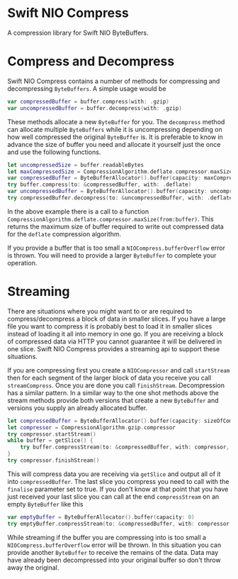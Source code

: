 # Swift NIO Compress

A compression library for Swift NIO ByteBuffers.

# Compress and Decompress
Swift NIO Compress contains a number of methods for compressing and decompressing `ByteBuffers`. A simple usage would be 
```swift
var compressedBuffer = buffer.compress(with: .gzip)
var uncompressedBuffer = buffer.decompress(with: .gzip)
```
These methods allocate a new `ByteBuffer` for you. The `decompress` method can allocate multiple `ByteBuffers` while it is uncompressing depending on how well compressed the original `ByteBuffer` is. It is preferable to know in advance the size of buffer you need and allocate it yourself just the once and use the following functions.
```swift
let uncompressedSize = buffer.readableBytes
let maxCompressedSize = CompressionAlgorithm.deflate.compressor.maxSize(from:buffer)
var compressedBuffer = ByteBufferAllocator().buffer(capacity: maxCompressedSize)
try buffer.compress(to: &compressedBuffer, with: .deflate)
var uncompressedBuffer = ByteBufferAllocator().buffer(capacity: uncompressedSize)
try compressedBuffer.decompress(to: &uncompressedBuffer, with: .deflate)
```
In the above example there is a call to a function `CompressionAlgorithm.deflate.compressor.maxSize(from:buffer)`. This returns the maximum size of buffer required to write out compressed data for the `deflate` compression algorithm.

If you provide a buffer that is too small a `NIOCompress.bufferOverflow` error is thrown. You will need to provide a larger `ByteBuffer` to complete your operation.

# Streaming
There are situations where you might want to or are required to compress/decompress a block of data in smaller slices. If you have a large file you want to compress it is probably best to load it in smaller slices instead of loading it all into memory in one go. If you are receiving a block of compressed data via HTTP you cannot guarantee it will be delivered in one slice. Swift NIO Compress provides a streaming api to support these situations. 

If you are compressing first you create a `NIOCompressor` and call `startStream` then for each segment of the larger block of data you receive you call `streamCompress`. Once you are done you call `finishStream`. Decompression has a similar pattern. In a similar way to the one shot methods above the stream methods provide both versions that create a new `ByteBuffer` and versions you supply an already allocated buffer. 
```swift
let compressedBuffer = ByteBufferAllocator().buffer(capacity: sizeOfCompressedData)
let compressor = CompressionAlgorithm.gzip.compressor
try compressor.startStream()
while buffer = getSlice() {
    try buffer.compressStream(to: &compressedBuffer, with: compressor, finalise: isLastBuffer)
}
try compressor.finishStream()
```
This will compress data you are receiving via `getSlice` and output all of it into `compressedBuffer`. The last slice you compress you need to call with the `finalise` parameter set to true. If you don't know at that point that you have just received your last slice you can call at the end `compressStream` on an empty `ByteBuffer` like this
```swift
var emptyBuffer = ByteBufferAllocator().buffer(capacity: 0)
try emptyBuffer.compressStream(to: &compressedBuffer, with: compressor, finalise: true)
```

While streaming if the buffer you are compressing into is too small a `NIOCompress.bufferOverflow` error will be thrown. In this situation you can provide another `ByteBuffer` to receive the remains of the data. Data may have already been decompressed into your original buffer so don't throw away the original.
